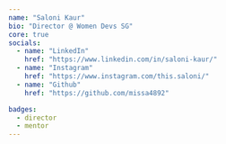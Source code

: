 ```yaml
---
name: "Saloni Kaur"
bio: "Director @ Women Devs SG"
core: true
socials:
  - name: "LinkedIn"
    href: "https://www.linkedin.com/in/saloni-kaur/"
  - name: "Instagram"
    href: "https://www.instagram.com/this.saloni/"
  - name: "Github"
    href: "https://github.com/missa4892"

badges: 
  - director
  - mentor
---
```

